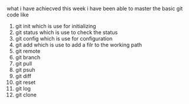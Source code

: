 what i have achiecved this week 
i have been able to master the basic git code like
1. git init which is use for initializing
2. git status which is use to check the status 
3. git config which is use for configuration
4. git add which is use to add a filr to the working path
5. git remote 
6. git branch
7. git pull 
8. git psuh
9. git diff
10. git reset
11. git log
12. git clone
